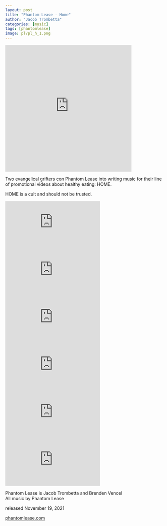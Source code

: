 ```yaml
---
layout: post
title: "Phantom Lease - Home"
author: "Jacob Trombetta"
categories: [music]
tags: [phantomlease]
image: pl/pl_h_1.png
---
```


<div class="bandcamp">
  <iframe style="border: 0; width: 400px; height: 400px;" 
          src="https://bandcamp.com/EmbeddedPlayer/album=83611969/size=large/bgcol=ffffff/linkcol=0687f5/artwork=small/transparent=true/" seamless>
          <a href="https://phantomlease.bandcamp.com/album/home">Home by Phantom Lease</a>
  </iframe>
</div>

Two evangelical grifters con Phantom Lease into writing music for their line of promotional videos about healthy eating: HOME.  

HOME is a cult and should not be trusted. 

<div class="video">
  <iframe src="https://www.youtube.com/embed/stielZJZ9oc" 
          frameborder="0"
          allow="accelerometer; autoplay; encrypted-media; gyroscope; picture-in-picture" allowfullscreen>
  </iframe>
</div>

<div class="video">
  <iframe src="https://www.youtube.com/embed/ge1-5RUXUbM" 
          frameborder="0"
          allow="accelerometer; autoplay; encrypted-media; gyroscope; picture-in-picture" allowfullscreen>
  </iframe>
</div>

<div class="video">
  <iframe src="https://www.youtube.com/embed/xf449Gf3wi4" 
          frameborder="0"
          allow="accelerometer; autoplay; encrypted-media; gyroscope; picture-in-picture" allowfullscreen>
  </iframe>
</div>

<div class="video">
  <iframe src="https://www.youtube.com/embed/CI1yhxdeKzU" 
          frameborder="0"
          allow="accelerometer; autoplay; encrypted-media; gyroscope; picture-in-picture" allowfullscreen>
  </iframe>
</div>

<div class="video">
  <iframe src="https://www.youtube.com/embed/mAmSZk8nLfY" 
          frameborder="0"
          allow="accelerometer; autoplay; encrypted-media; gyroscope; picture-in-picture" allowfullscreen>
  </iframe>
</div>

<div class="video">
  <iframe src="https://www.youtube.com/embed/HmFOZALwaYE" 
          frameborder="0"
          allow="accelerometer; autoplay; encrypted-media; gyroscope; picture-in-picture" allowfullscreen>
  </iframe>
</div>

Phantom Lease is Jacob Trombetta and Brenden Vencel  
All music by Phantom Lease   

released November 19, 2021  

[phantomlease.com](http://phantomlease.com/)
